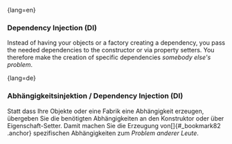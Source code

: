 {lang=en}
### Dependency Injection (DI)

Instead of having your objects or a factory creating a dependency,
you pass the needed dependencies to the constructor or via property setters.
You therefore make the creation of specific dependencies _somebody else's problem_.

{lang=de}
### Abhängigkeitsinjektion / Dependency Injection (DI)

Statt dass Ihre Objekte oder eine Fabrik eine Abhängigkeit erzeugen,
übergeben Sie die benötigten Abhängigkeiten an den Konstruktor oder
über Eigenschaft-Setter. Damit machen Sie die Erzeugung
von[]{#_bookmark82 .anchor} spezifischen Abhängigkeiten zum *Problem
anderer Leute*.

